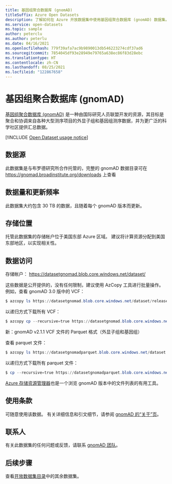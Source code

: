 ```yaml
---
title: 基因组聚合数据库 (gnomAD)
titleSuffix: Azure Open Datasets
description: 了解如何在 Azure 开放数据集中使用基因组聚合数据库 (gnomAD) 数据集。
ms.service: open-datasets
ms.topic: sample
author: peterclu
ms.author: peterlu
ms.date: 04/16/2021
ms.openlocfilehash: 779f39afa7ac9b9890013db546223274cdf37ad6
ms.sourcegitcommit: 7854045df93e28949e79765a638ec86f83d28ebc
ms.translationtype: HT
ms.contentlocale: zh-CN
ms.lasthandoff: 08/25/2021
ms.locfileid: "122867658"
---
```

# <a name="genome-aggregation-database-gnomad"></a>基因组聚合数据库 (gnomAD)

[基因组聚合数据库 (gnomAD)](https://gnomad.broadinstitute.org/) 是一种由国际研究人员联盟开发的资源，其目标是聚合和协调来自各种大型测序项目的外显子组和基因组测序数据，并为更广泛的科学社区提供汇总数据。

[!INCLUDE [Open Dataset usage notice](../../includes/open-datasets-usage-note.md)]

## <a name="data-source"></a>数据源

此数据集是与布罗德研究所合作托管的，完整的 gnomAD 数据目录可在 https://gnomad.broadinstitute.org/downloads 上查看

## <a name="data-volumes-and-update-frequency"></a>数据量和更新频率

此数据集大约包含 30 TB 的数据，且随着每个 gnomAD 版本而更新。

## <a name="storage-location"></a>存储位置

托管此数据集的存储帐户位于美国东部 Azure 区域。 建议将计算资源分配到美国东部地区，以实现相关性。

## <a name="data-access"></a>数据访问

存储帐户： https://datasetgnomad.blob.core.windows.net/dataset/

这些数据是公开提供的，没有任何限制，建议使用 AzCopy 工具进行批量操作。 例如，查看 gnomAD 3.0 版中的 VCF：

```powershell
$ azcopy ls https://datasetgnomad.blob.core.windows.net/dataset/release/3.0/vcf/genomes
```

以递归方式下载所有 VCF：

```powershell
$ azcopy cp --recursive=true https://datasetgnomad.blob.core.windows.net/dataset/release/3.0/vcf/genomes .
```

新：gnomAD v2.1.1 VCF 文件的 Parquet 格式（外显子组和基因组）

查看 parquet 文件：

```powershell
$ azcopy ls https://datasetgnomadparquet.blob.core.windows.net/dataset
```

以递归方式下载所有 parquet 文件：

```powershell
$ cp --recursive=true https://datasetgnomadparquet.blob.core.windows.net/dataset
```

[Azure 存储资源管理器](https://azure.microsoft.com/features/storage-explorer/)也是一个浏览 gnomAD 版本中的文件列表的有用工具。

## <a name="use-terms"></a>使用条款

可随意使用该数据。 有关详细信息和引文细节，请参阅 [gnomAD 的“关于”页](https://gnomad.broadinstitute.org/about)。

## <a name="contact"></a>联系人

有关此数据集的任何问题或反馈，请联系 [gnomAD 团队](https://gnomad.broadinstitute.org/contact)。

## <a name="next-steps"></a>后续步骤

查看[开放数据集目录](dataset-catalog.md)中的其余数据集。
